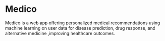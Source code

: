 # Medico
Medico is a web app offering personalized medical recommendations using machine learning on user data for disease prediction, drug response, and alternative medicine ,improving healthcare outcomes.

